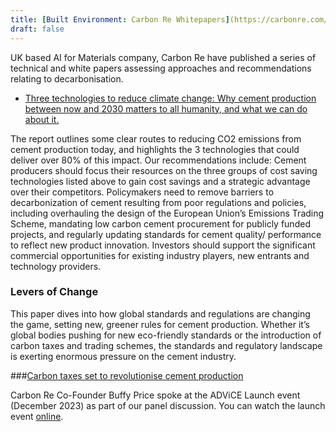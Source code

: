 ```yaml
---
title: [Built Environment: Carbon Re Whitepapers](https://carbonre.com/whitepapers/)
draft: false
---
```


UK based AI for Materials company, Carbon Re have published a series of technical and white papers assessing approaches and recommendations relating to decarbonisation.

- [Three technologies to reduce climate change:  Why cement production between now and 2030 matters to all humanity, and what we can do about it.](https://carbonre.com/three-technologies-to-reduce-climate-change) 

The report outlines some clear routes to reducing CO2 emissions from cement production today, and highlights the 3 technologies that could deliver over 80% of this impact. Our recommendations include:
Cement producers should focus their resources on the three groups of cost saving technologies listed above to gain cost savings and a strategic advantage over their competitors.
Policymakers need to remove barriers to decarbonization of cement resulting from poor regulations and policies, including overhauling the design of the European Union’s Emissions Trading Scheme, mandating low carbon cement procurement for publicly funded projects, and regularly updating standards for cement quality/ performance to reflect new product innovation.
Investors should support the significant commercial opportunities for existing industry players, new entrants and technology providers.

### Levers of Change

This paper dives into how global standards and regulations are changing the game, setting new, greener rules for cement production. Whether it’s global bodies pushing for new eco-friendly standards or the introduction of carbon taxes and trading schemes, the standards and regulatory landscape is exerting enormous pressure on the cement industry.

###[Carbon taxes set to revolutionise cement production](https://carbonre.com/carbon-taxes-set-to-revolutionise-cement-production/)

Carbon Re Co-Founder Buffy Price spoke at the ADViCE Launch event (December 2023) as part of our panel discussion. You can watch the launch event [online](https://www.youtube.com/watch?v=AqzKEXqrUb0). 
